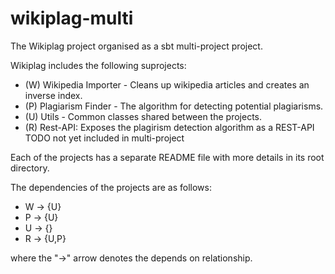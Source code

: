# wikiplag-multi

The Wikiplag project organised as a sbt multi-project project.

Wikiplag includes the following suprojects:

* (W) Wikipedia Importer - Cleans up wikipedia articles and creates an inverse index. 
* (P) Plagiarism Finder - The algorithm for detecting potential plagiarisms.
* (U) Utils - Common classes shared between the projects.
* (R) Rest-API: Exposes the plagirism detection algorithm as a REST-API TODO not yet included in multi-project

Each of the projects has a separate README file with more details in its root directory.

The dependencies of the projects are as follows:
- W -> {U}
- P -> {U}
- U -> {}
- R -> {U,P}

where the "->" arrow denotes the depends on relationship.
